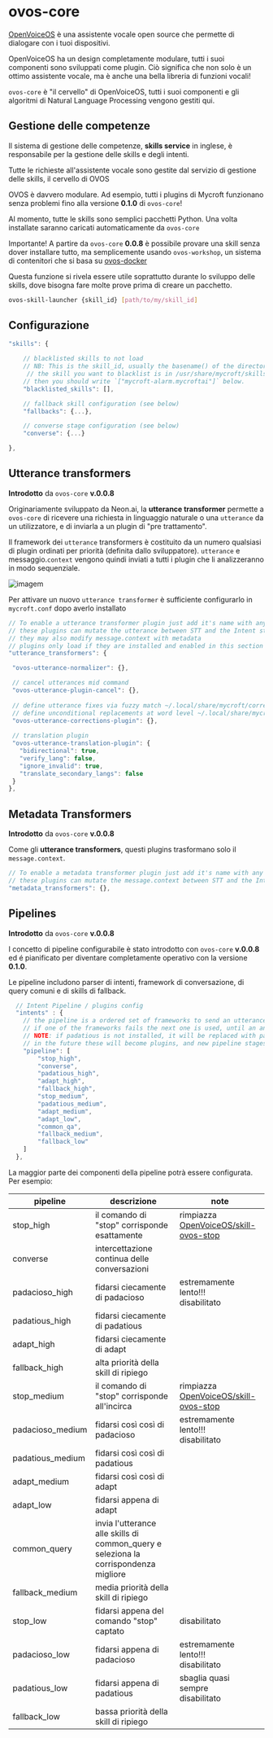 # ovos-core

[OpenVoiceOS](https://openvoiceos.org) è una assistente vocale open source che permette di dialogare con i tuoi dispositivi.

OpenVoiceOS ha un design completamente modulare, tutti i suoi componenti sono sviluppati come plugin. Ciò significa che non solo è un ottimo assistente vocale, ma è anche una bella libreria di funzioni vocali!

`ovos-core` è "il cervello" di OpenVoiceOS, tutti i suoi componenti e gli algoritmi di Natural Language Processing vengono gestiti qui.

## Gestione delle competenze

Il sistema di gestione delle competenze, <strong>skills service</strong> in inglese, è responsabile per la gestione delle skills e degli intenti.

Tutte le richieste all'assistente vocale sono gestite dal servizio di gestione delle skills, il cervello di OVOS

OVOS è davvero modulare. Ad esempio, tutti i plugins di Mycroft funzionano senza problemi fino alla versione **0.1.0** di `ovos-core`!

Al momento, tutte le skills sono semplici pacchetti Python. Una volta installate saranno caricati automaticamente da `ovos-core`

Importante! A partire da `ovos-core` **0.0.8** è possibile provare una skill senza dover installare tutto, ma semplicemente usando `ovos-workshop`, un sistema di contenitori che si basa su [ovos-docker](https://openvoiceos.github.io/ovos-docker)

Questa funzione si rivela essere utile soprattutto durante lo sviluppo delle skills, dove bisogna fare molte prove prima di creare un pacchetto.

```bash
ovos-skill-launcher {skill_id} [path/to/my/skill_id]
```

## Configurazione

```javascript
"skills": {

    // blacklisted skills to not load
    // NB: This is the skill_id, usually the basename() of the directory where the skill lives, so if
     // the skill you want to blacklist is in /usr/share/mycroft/skills/mycroft-alarm.mycroftai/
    // then you should write `["mycroft-alarm.mycroftai"]` below.
    "blacklisted_skills": [],

    // fallback skill configuration (see below)
    "fallbacks": {...},

    // converse stage configuration (see below)
    "converse": {...}

},
```

## Utterance transformers

**Introdotto** da `ovos-core` **v.0.0.8**

Originariamente sviluppato da <a>Neon.ai</a>, la <strong>utterance transformer</strong> permette a `ovos-core` di ricevere una richiesta in linguaggio naturale o una `utterance` da un utilizzatore, e di inviarla a un plugin di "pre trattamento".

Il framework dei `utterance` transformers è costituito da un numero qualsiasi di plugin ordinati per priorità (definita dallo sviluppatore). `utterance` e messaggio.`context` vengono quindi inviati a tutti i plugin che li analizzeranno in modo sequenziale.

![imagem](https://github.com/OpenVoiceOS/ovos-technical-manual/assets/33701864/75b67a91-dd8d-48cd-a146-91988bbbf374)

Per attivare un nuovo `utterance transformer` è sufficiente configurarlo in <code>mycroft.conf</code> dopo averlo installato

```javascript
// To enable a utterance transformer plugin just add it's name with any relevant config
// these plugins can mutate the utterance between STT and the Intent stage
// they may also modify message.context with metadata
// plugins only load if they are installed and enabled in this section
"utterance_transformers": {

 "ovos-utterance-normalizer": {},

 // cancel utterances mid command
 "ovos-utterance-plugin-cancel": {},
  
 // define utterance fixes via fuzzy match ~/.local/share/mycroft/corrections.json
 // define unconditional replacements at word level ~/.local/share/mycroft/word_corrections.json
 "ovos-utterance-corrections-plugin": {},
 
 // translation plugin
 "ovos-utterance-translation-plugin": {
   "bidirectional": true,
   "verify_lang": false,
   "ignore_invalid": true,
   "translate_secondary_langs": false
 }
},
```

## Metadata Transformers

**Introdotto** da `ovos-core` **v.0.0.8**

Come gli <strong>utterance transformers</strong>, questi plugins trasformano solo il `message.context`.

```javascript
// To enable a metadata transformer plugin just add it's name with any relevant config
// these plugins can mutate the message.context between STT and the Intent stage
"metadata_transformers": {},
```

## Pipelines

**Introdotto** da `ovos-core` **v.0.0.8**

I concetto di pipeline configurabile è stato introdotto con <code>ovos-core</code> <strong>v.0.0.8</strong> ed é pianificato per diventare completamente operativo con la versione <strong>0.1.0</strong>.

Le pipeline includono parser di intenti, framework di conversazione, di query comuni e di skills di fallback.

```javascript
  // Intent Pipeline / plugins config
  "intents" : {
    // the pipeline is a ordered set of frameworks to send an utterance too
    // if one of the frameworks fails the next one is used, until an answer is found
    // NOTE: if padatious is not installed, it will be replaced with padacioso (much slower)
    // in the future these will become plugins, and new pipeline stages can be added by end users
    "pipeline": [
        "stop_high",
        "converse",
        "padatious_high",
        "adapt_high",
        "fallback_high",
        "stop_medium",
        "padatious_medium",
        "adapt_medium",
        "adapt_low",
        "common_qa",
        "fallback_medium",
        "fallback_low"
    ]
  },
```

La maggior parte dei componenti della pipeline potrà essere configurata. Per esempio:

pipeline | descrizione | note
--- | --- | ---
stop_high | il comando di "stop" corrisponde esattamente | rimpiazza [OpenVoiceOS/skill-ovos-stop](https://github.com/OpenVoiceOS/skill-ovos-stop)
converse | intercettazione continua delle conversazioni |
padacioso_high | fidarsi ciecamente di padacioso | estremamente lento!!! <br> disabilitato
padatious_high | fidarsi ciecamente di padatious |
adapt_high | fidarsi ciecamente di adapt |
fallback_high | alta priorità della skill di ripiego |
stop_medium | il comando di "stop" corrisponde all'incirca | rimpiazza [OpenVoiceOS/skill-ovos-stop](https://github.com/OpenVoiceOS/skill-ovos-stop)
padacioso_medium | fidarsi così così di padacioso | estremamente lento!!! <br> disabilitato
padatious_medium | fidarsi così così di padatious |
adapt_medium | fidarsi così così di adapt |
adapt_low | fidarsi appena di adapt |
common_query | invia l'utterance alle skills di common_query e seleziona la corrispondenza migliore |
fallback_medium | media priorità della skill di ripiego |
stop_low | fidarsi appena del comando "stop" captato | disabilitato
padacioso_low | fidarsi appena di padacioso | estremamente lento!!! <br> disabilitato
padatious_low | fidarsi appena di padatious | sbaglia quasi sempre<br> disabilitato
fallback_low | bassa priorità della skill di ripiego | 
